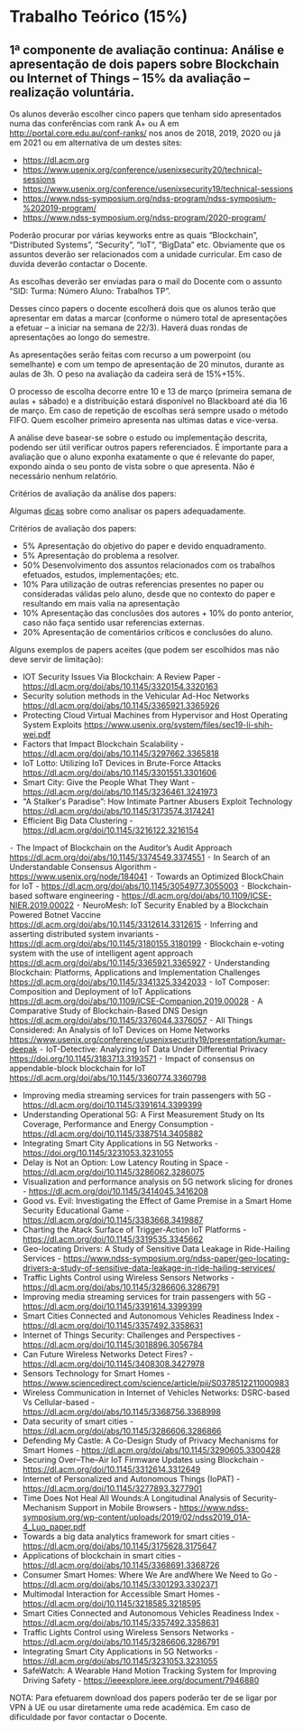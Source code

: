 # Trabalho Teórico (15%)

## 1ª componente de avaliação continua: Análise e apresentação de dois papers sobre Blockchain ou Internet of Things – 15% da avaliação – realização voluntária.

Os alunos deverão escolher cinco papers que tenham sido apresentados numa das conferências com rank A+ ou A em http://portal.core.edu.au/conf-ranks/ nos anos de 2018, 2019, 2020 ou já em 2021 ou em alternativa de um destes sites:
- https://dl.acm.org
- https://www.usenix.org/conference/usenixsecurity20/technical-sessions
- https://www.usenix.org/conference/usenixsecurity19/technical-sessions
- https://www.ndss-symposium.org/ndss-program/ndss-symposium-%202019-program/
- https://www.ndss-symposium.org/ndss-program/2020-program/

Poderão procurar por várias keyworks entre as quais “Blockchain”, “Distributed Systems”, “Security”, “IoT”, “BigData” etc. Obviamente que os assuntos deverão ser relacionados com a unidade curricular. Em caso de duvida deverão contactar o Docente.

As escolhas deverão ser enviadas para o mail do Docente com o assunto “SID: Turma: Número Aluno: Trabalhos TP”.

Desses cinco papers o docente escolherá dois que os alunos terão que apresentar em datas a marcar (conforme o número total de apresentações a efetuar – a iniciar na semana de 22/3). Haverá duas rondas de apresentações ao longo do semestre.

As apresentações serão feitas com recurso a um powerpoint (ou semelhante) e com um tempo de apresentação de 20 minutos, durante as aulas de 3h. O peso na avaliação da cadeira será de 15%+15%.

O processo de escolha decorre entre 10 e 13 de março (primeira semana de aulas + sábado) e a distribuição estará disponível no Blackboard até dia 16 de março. Em caso de repetição de escolhas será sempre usado o método FIFO. Quem escolher primeiro apresenta nas ultimas datas e vice-versa.

A análise deve basear-se sobre o estudo ou implementação descrita, podendo ser útil verificar outros papers referenciados. É importante para a avaliação que o aluno exponha exatamente o que é relevante do paper, expondo ainda o seu ponto de vista sobre o que apresenta. Não é necessário nenhum relatório.

Critérios de avaliação da análise dos papers:


Algumas [dicas](https://github.com/pmrosa-classes/ComputerNetworks/edit/main/TrabT-dicas.md) sobre como analisar os papers adequadamente.

Critérios de avaliação dos papers:
- 5% Apresentação do objetivo do paper e devido enquadramento.
- 5% Apresentação do problema a resolver.
- 50% Desenvolvimento dos assuntos relacionados com os trabalhos efetuados, estudos, implementações; etc.
- 10% Para utilização de outras referencias presentes no paper ou consideradas válidas pelo aluno, desde que no contexto do paper e resultando em mais valia na apresentação
- 10% Apresentação das conclusões dos autores + 10% do ponto anterior, caso não faça sentido usar referencias externas.
- 20% Apresentação de comentários críticos e conclusões do aluno.

Alguns exemplos de papers aceites (que podem ser escolhidos mas não deve servir de limitação):
- IOT Security Issues Via Blockchain: A Review Paper - 
https://dl.acm.org/doi/abs/10.1145/3320154.3320163
- Security solution methods in the Vehicular Ad-Hoc Networks
https://dl.acm.org/doi/abs/10.1145/3365921.3365926
- Protecting Cloud Virtual Machines from Hypervisor and Host Operating System Exploits
https://www.usenix.org/system/files/sec19-li-shih-wei.pdf
- Factors that Impact Blockchain Scalability - https://dl.acm.org/doi/abs/10.1145/3297662.3365818  
- IoT Lotto: Utilizing IoT Devices in Brute-Force Attacks
https://dl.acm.org/doi/abs/10.1145/3301551.3301606
- Smart City: Give the People What They Want - https://dl.acm.org/doi/abs/10.1145/3236461.3241973
- "A Stalker's Paradise”: How Intimate Partner Abusers Exploit Technology
https://dl.acm.org/doi/abs/10.1145/3173574.3174241
- Efficient Big Data Clustering - https://dl.acm.org/doi/10.1145/3216122.3216154


⁃	The Impact of Blockchain on the Auditor’s Audit Approach
https://dl.acm.org/doi/abs/10.1145/3374549.3374551
⁃	In Search of an Understandable Consensus Algorithm - https://www.usenix.org/node/184041
⁃	Towards an Optimized BlockChain for IoT - https://dl.acm.org/doi/abs/10.1145/3054977.3055003 
⁃	Blockchain-based software engineering - https://dl.acm.org/doi/abs/10.1109/ICSE-NIER.2019.00022 
⁃	NeuroMesh: IoT Security Enabled by a Blockchain Powered Botnet Vaccine
https://dl.acm.org/doi/abs/10.1145/3312614.3312615
⁃	Inferring and asserting distributed system invariants - 
https://dl.acm.org/doi/abs/10.1145/3180155.3180199
⁃	Blockchain e-voting system with the use of intelligent agent approach
https://dl.acm.org/doi/abs/10.1145/3365921.3365927
⁃	Understanding Blockchain: Platforms, Applications and Implementation Challenges
https://dl.acm.org/doi/abs/10.1145/3341325.3342033
⁃	IoT Composer: Composition and Deployment of IoT Applications
https://dl.acm.org/doi/abs/10.1109/ICSE-Companion.2019.00028
⁃	A Comparative Study of Blockchain-Based DNS Design
https://dl.acm.org/doi/abs/10.1145/3376044.3376057
⁃	All Things Considered: An Analysis of IoT Devices on Home Networks
https://www.usenix.org/conference/usenixsecurity19/presentation/kumar-deepak
⁃	IoT-Detective: Analyzing IoT Data Under Differential Privacy
https://doi.org/10.1145/3183713.3193571
⁃	Impact of consensus on appendable-block blockchain for IoT
https://dl.acm.org/doi/abs/10.1145/3360774.3360798




- Improving media streaming services for train passengers with 5G - https://dl.acm.org/doi/10.1145/3391614.3399399
- Understanding Operational 5G: A First Measurement Study on Its Coverage, Performance and Energy Consumption - https://dl.acm.org/doi/10.1145/3387514.3405882
- Integrating Smart City Applications in 5G Networks - https://doi.org/10.1145/3231053.3231055
- Delay is Not an Option: Low Latency Routing in Space - https://dl.acm.org/doi/10.1145/3286062.3286075
- Visualization and performance analysis on 5G network slicing for drones - https://dl.acm.org/doi/10.1145/3414045.3416208
- Good vs. Evil: Investigating the Effect of Game Premise in a Smart Home Security Educational Game - https://dl.acm.org/doi/10.1145/3383668.3419887
- Charting the Atack Surface of Trigger-Action IoT Platforms - https://dl.acm.org/doi/10.1145/3319535.3345662
- Geo-locating Drivers: A Study of Sensitive Data Leakage in Ride-Hailing Services - https://www.ndss-symposium.org/ndss-paper/geo-locating-drivers-a-study-of-sensitive-data-leakage-in-ride-hailing-services/
- Traffic Lights Control using Wireless Sensors Networks - https://dl.acm.org/doi/abs/10.1145/3286606.3286791
- Improving media streaming services for train passengers with 5G - https://dl.acm.org/doi/10.1145/3391614.3399399
- Smart Cities Connected and Autonomous Vehicles Readiness Index - https://dl.acm.org/doi/10.1145/3357492.3358631
- Internet of Things Security: Challenges and Perspectives - https://dl.acm.org/doi/10.1145/3018896.3056784
- Can Future Wireless Networks Detect Fires? - https://dl.acm.org/doi/10.1145/3408308.3427978
- Sensors Technology for Smart Homes - https://www.sciencedirect.com/science/article/pii/S0378512211000983
-	Wireless Communication in Internet of Vehicles Networks: DSRC-based Vs Cellular-based - https://dl.acm.org/doi/abs/10.1145/3368756.3368998
-	Data security of smart cities - https://dl.acm.org/doi/abs/10.1145/3286606.3286866
-	Defending My Castle: A Co-Design Study of Privacy Mechanisms for Smart Homes - https://dl.acm.org/doi/abs/10.1145/3290605.3300428
-	Securing Over–The–Air IoT Firmware Updates using Blockchain - https://dl.acm.org/doi/10.1145/3312614.3312649
-	Internet of Personalized and Autonomous Things (IoPAT) - https://dl.acm.org/doi/10.1145/3277893.3277901
-	Time Does Not Heal All Wounds:A Longitudinal Analysis of Security-Mechanism Support in Mobile Browsers - https://www.ndss-symposium.org/wp-content/uploads/2019/02/ndss2019_01A-4_Luo_paper.pdf
-	Towards a big data analytics framework for smart cities - https://dl.acm.org/doi/abs/10.1145/3175628.3175647
-	Applications of blockchain in smart cities - https://dl.acm.org/doi/abs/10.1145/3368691.3368726
-	Consumer Smart Homes: Where We Are andWhere We Need to Go - https://dl.acm.org/doi/abs/10.1145/3301293.3302371
-	Multimodal Interaction for Accessible Smart Homes - https://dl.acm.org/doi/10.1145/3218585.3218595
-	Smart Cities Connected and Autonomous Vehicles Readiness Index - https://dl.acm.org/doi/abs/10.1145/3357492.3358631
-	Traffic Lights Control using Wireless Sensors Networks - https://dl.acm.org/doi/abs/10.1145/3286606.3286791
-	Integrating Smart City Applications in 5G Networks - https://dl.acm.org/doi/abs/10.1145/3231053.3231055
-	SafeWatch: A Wearable Hand Motion Tracking System for Improving Driving Safety - https://ieeexplore.ieee.org/document/7946880

NOTA: Para efetuarem download dos papers poderão ter de se ligar por VPN à UE ou usar diretamente uma rede académica. Em caso de dificuldade por favor contactar o Docente.


